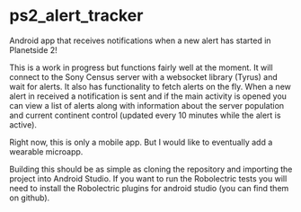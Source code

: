 # ps2_alert_tracker
Android app that receives notifications when a new alert has started in
Planetside 2!

This is a work in progress but functions fairly well at the moment. It will
connect to the Sony Census server with a websocket library (Tyrus) and wait
for alerts. It also has functionality to fetch alerts on the fly. When a new
alert in received a notification is sent and if the main activity is opened
you can view a list of alerts along with information about the server
population and current continent control (updated every 10 minutes while the
alert is active).

Right now, this is only a mobile app. But I would like to eventually add a
wearable microapp.

Building this should be as simple as cloning the repository and importing
the project into Android Studio. If you want to run the Robolectric tests
you will need to install the Robolectric plugins for android studio (you
can find them on github).
